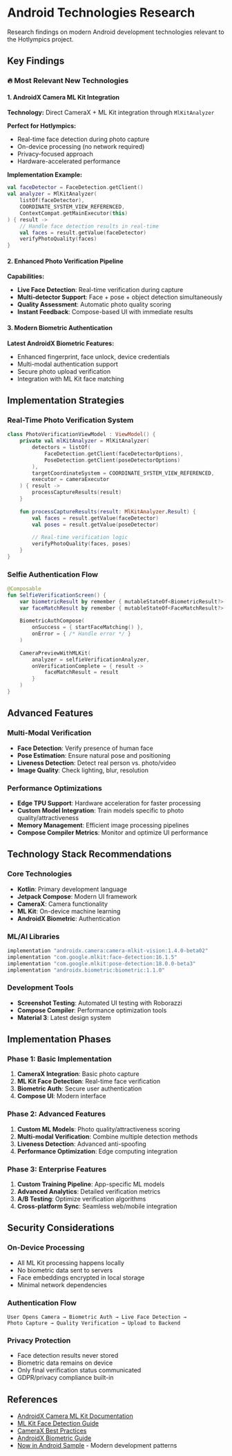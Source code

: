 # Android Technologies Research

Research findings on modern Android development technologies relevant to the Hotlympics project.

## Key Findings

### 🔥 Most Relevant New Technologies

#### 1. AndroidX Camera ML Kit Integration
**Technology:** Direct CameraX + ML Kit integration through `MlKitAnalyzer`

**Perfect for Hotlympics:**
- Real-time face detection during photo capture
- On-device processing (no network required)
- Privacy-focused approach
- Hardware-accelerated performance

**Implementation Example:**
```kotlin
val faceDetector = FaceDetection.getClient()
val analyzer = MlKitAnalyzer(
    listOf(faceDetector),
    COORDINATE_SYSTEM_VIEW_REFERENCED,
    ContextCompat.getMainExecutor(this)
) { result ->
    // Handle face detection results in real-time
    val faces = result.getValue(faceDetector)
    verifyPhotoQuality(faces)
}
```

#### 2. Enhanced Photo Verification Pipeline
**Capabilities:**
- **Live Face Detection**: Real-time verification during capture
- **Multi-detector Support**: Face + pose + object detection simultaneously  
- **Quality Assessment**: Automatic photo quality scoring
- **Instant Feedback**: Compose-based UI with immediate results

#### 3. Modern Biometric Authentication
**Latest AndroidX Biometric Features:**
- Enhanced fingerprint, face unlock, device credentials
- Multi-modal authentication support
- Secure photo upload verification
- Integration with ML Kit face matching

## Implementation Strategies

### Real-Time Photo Verification System
```kotlin
class PhotoVerificationViewModel : ViewModel() {
    private val mlKitAnalyzer = MlKitAnalyzer(
        detectors = listOf(
            FaceDetection.getClient(faceDetectorOptions),
            PoseDetection.getClient(poseDetectorOptions)
        ),
        targetCoordinateSystem = COORDINATE_SYSTEM_VIEW_REFERENCED,
        executor = cameraExecutor
    ) { result ->
        processCaptureResults(result)
    }
    
    fun processCaptureResults(result: MlKitAnalyzer.Result) {
        val faces = result.getValue(faceDetector)
        val poses = result.getValue(poseDetector)
        
        // Real-time verification logic
        verifyPhotoQuality(faces, poses)
    }
}
```

### Selfie Authentication Flow
```kotlin
@Composable
fun SelfieVerificationScreen() {
    var biometricResult by remember { mutableStateOf<BiometricResult?>(null) }
    var faceMatchResult by remember { mutableStateOf<FaceMatchResult?>(null) }
    
    BiometricAuthCompose(
        onSuccess = { startFaceMatching() },
        onError = { /* Handle error */ }
    )
    
    CameraPreviewWithMLKit(
        analyzer = selfieVerificationAnalyzer,
        onVerificationComplete = { result ->
            faceMatchResult = result
        }
    )
}
```

## Advanced Features

### Multi-Modal Verification
- **Face Detection**: Verify presence of human face
- **Pose Estimation**: Ensure natural pose and positioning
- **Liveness Detection**: Detect real person vs. photo/video
- **Image Quality**: Check lighting, blur, resolution

### Performance Optimizations
- **Edge TPU Support**: Hardware acceleration for faster processing
- **Custom Model Integration**: Train models specific to photo quality/attractiveness
- **Memory Management**: Efficient image processing pipelines
- **Compose Compiler Metrics**: Monitor and optimize UI performance

## Technology Stack Recommendations

### Core Technologies
- **Kotlin**: Primary development language
- **Jetpack Compose**: Modern UI framework
- **CameraX**: Camera functionality
- **ML Kit**: On-device machine learning
- **AndroidX Biometric**: Authentication

### ML/AI Libraries
```kotlin
implementation "androidx.camera:camera-mlkit-vision:1.4.0-beta02"
implementation "com.google.mlkit:face-detection:16.1.5"
implementation "com.google.mlkit:pose-detection:18.0.0-beta3"
implementation "androidx.biometric:biometric:1.1.0"
```

### Development Tools
- **Screenshot Testing**: Automated UI testing with Roborazzi
- **Compose Compiler**: Performance optimization tools
- **Material 3**: Latest design system

## Implementation Phases

### Phase 1: Basic Implementation
1. **CameraX Integration**: Basic photo capture
2. **ML Kit Face Detection**: Real-time face verification
3. **Biometric Auth**: Secure user authentication
4. **Compose UI**: Modern interface

### Phase 2: Advanced Features
1. **Custom ML Models**: Photo quality/attractiveness scoring
2. **Multi-modal Verification**: Combine multiple detection methods
3. **Liveness Detection**: Advanced anti-spoofing
4. **Performance Optimization**: Edge computing integration

### Phase 3: Enterprise Features
1. **Custom Training Pipeline**: App-specific ML models
2. **Advanced Analytics**: Detailed verification metrics
3. **A/B Testing**: Optimize verification algorithms
4. **Cross-platform Sync**: Seamless web/mobile integration

## Security Considerations

### On-Device Processing
- All ML Kit processing happens locally
- No biometric data sent to servers
- Face embeddings encrypted in local storage
- Minimal network dependencies

### Authentication Flow
```
User Opens Camera → Biometric Auth → Live Face Detection → 
Photo Capture → Quality Verification → Upload to Backend
```

### Privacy Protection
- Face detection results never stored
- Biometric data remains on device
- Only final verification status communicated
- GDPR/privacy compliance built-in

## References

- [AndroidX Camera ML Kit Documentation](https://developer.android.com/reference/androidx/camera/mlkit/vision/MlKitAnalyzer)
- [ML Kit Face Detection Guide](https://developers.google.com/ml-kit/vision/face-detection)
- [CameraX Best Practices](https://developer.android.com/training/camerax)
- [AndroidX Biometric Guide](https://developer.android.com/training/sign-in/biometric-auth)
- [Now in Android Sample](https://github.com/android/nowinandroid) - Modern development patterns